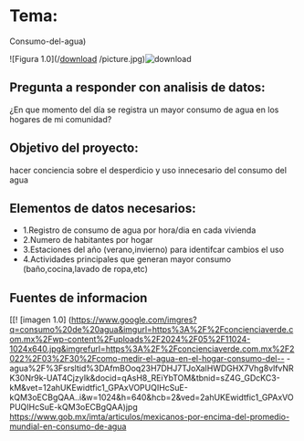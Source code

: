 # Tema:
Consumo-del-agua)


![Figura 1.0](/[download](https://github.com/user-attachments/assets/384dbd60-9456-4f60-8de4-e20997717599)
/picture.jpg)![download](https://github.com/user-attachments/assets/f00c6144-d33c-4ced-b1cb-d57a6930b97c)



## Pregunta a responder con analisis de datos:
¿En que momento del día se registra un mayor consumo de agua en los hogares de mi comunidad?
## Objetivo del proyecto:
hacer conciencia sobre el desperdicio y uso innecesario del consumo del agua 
## Elementos de datos necesarios:
- 1.Registro de consumo de agua por hora/dia en cada vivienda 
- 2.Numero de habitantes por hogar 
- 3.Estaciones del año (verano,invierno) para identifcar cambios el uso 
- 4.Actividades principales que generan mayor consumo (baño,cocina,lavado de ropa,etc)
## Fuentes de informacion 
[[! [imagen 1.0] (https://www.google.com/imgres?q=consumo%20de%20agua&imgurl=https%3A%2F%2Fconcienciaverde.com.mx%2Fwp-content%2Fuploads%2F2024%2F05%2F11024-1024x640.jpg&imgrefurl=https%3A%2F%2Fconcienciaverde.com.mx%2F2022%2F03%2F30%2Fcomo-medir-el-agua-en-el-hogar-consumo-del-- -agua%2F%3Fsrsltid%3DAfmBOoq23H7DHJ7TJoXaIHWDGHX7Vhg8vlfvNRK30Nr9k-UAT4CjzyIk&docid=qAsH8_REiYbTOM&tbnid=sZ4G_GDcKC3-kM&vet=12ahUKEwidtfic1_GPAxVOPUQIHcSuE-kQM3oECBgQAA..i&w=1024&h=640&hcb=2&ved=2ahUKEwidtfic1_GPAxVOPUQIHcSuE-kQM3oECBgQAA)jpg
https://www.gob.mx/imta/articulos/mexicanos-por-encima-del-promedio-mundial-en-consumo-de-agua



